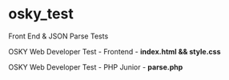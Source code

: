 # osky_test
Front End &amp; JSON Parse Tests

OSKY Web Developer Test - Frontend - **index.html && style.css**

OSKY Web Developer Test - PHP Junior - **parse.php**
